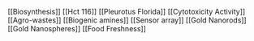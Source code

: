 [[Biosynthesis]]
[[Hct 116]]
[[Pleurotus Florida]]
[[Cytotoxicity Activity]]
[[Agro-wastes]]
[[Biogenic amines]]
[[Sensor array]]
[[Gold Nanorods]]
[[Gold Nanospheres]]
[[Food Freshness]]
